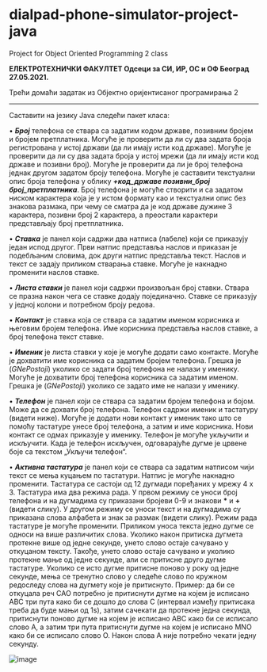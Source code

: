 # dialpad-phone-simulator-project-java
Project for Object Oriented Programming 2 class



<b>ЕЛЕКТРОТЕХНИЧКИ ФАКУЛТЕТ
Одсеци за СИ, ИР, ОС и ОФ Београд 27.05.2021.</b>

Трећи домаћи задатак из
Објектно оријентисаног програмирања 2


<hr>



Саставити на језику Java следећи пакет класа:


• <b><i>Број</i></b> телефона се ствара са задатим кодом државе, позивним бројем и бројем претплатника.
Могуће је проверити да ли су два задата броја регистрована у истој држави (да ли имају исти код 
државе). Могуће је проверити да ли су два задата броја у истој мрежи (да ли имају исти код 
државе и позивни број). Могуће је проверити да ли је број телефона једнак другом задатом броју 
телефона. Могуће је саставити текстуални опис броја телефона у облику <b><i>+код_државе
позивни_број број_претплатника</i></b>. Број телефона је могуће створити и са задатом ниском 
карактера која је у истом формату као и текстуални опис без знакова размака, при чему се сматра 
да је код државе дужине 3 карактера, позивни број 2 карактера, а преостали карактери 
представљају број претплатника.

• <b><i>Ставка</i></b> је панел који садржи два натписа (лабеле) који се приказују један испод другог. Први
натпис представља наслов и приказан је подебљаним словима, док други натпис представља 
текст. Наслов и текст се задају приликом стварања ставке. Могуће је накнадно променити наслов
ставке.

• <b><i>Листа ставки</i></b> је панел који садржи произвољан број ставки. Ствара се празна након чега се 
ставке додају појединачно. Ставке се приказују у једној колони и потребном броју редова.

• <b><i>Контакт</i></b> је ставка која се ствара са задатим именом корисника и његовим бројем телефона. Име 
корисника представља наслов ставке, а број телефона текст ставке.

• <b><i>Именик</i></b> је листа ставки у које је могуће додати само контакте. Могуће је дохватити име 
корисника са задатим бројем телефона. Грешка је (<i>GNePostoji</i>) уколико се задати број телефона 
не налази у именику. Могуће је дохватити број телефона корисника са задатим именом. Грешка је 
(<i>GNePostoji</i>) уколико се задато име не налази у именику.

• <b><i>Телефон</i></b> је панел који се ствара са задатим бројем телефона и бојом. Може да се дохвати број 
телефона. Телефон садржи именик и тастатуру (видети ниже). Могуће је додати нови контакт у 
именик тако што се помоћу тастатуре унесе број телефона, а затим и име корисника. Нови 
контакт се одмах приказује у именику. Телефон је могуће укључити и искључити. Када је 
телефон искључен, одговарајуће дугме је црвене боје са текстом „Укључи телефон“.

• <b><i>Активна тастатура</i></b> је панел који се ствара са задатим 
натписом чији текст се мења куцањем по тастатури. Натпис 
је могуће накнадно променити. Тастатура се састоји од 12 
дугмади поређаних у мрежу 4 x 3. Тастатура има два 
режима рада. У првом режиму се уноси број телефона и на 
дугмадима су приказани бројеви 0-9 и знакови <b>*</b> и <b>+</b> 
(видети слику). У другом режиму се уноси текст и на 
дугмадима су приказана слова алфабета и знак за размак 
(видети слику). Режим рада тастатуре је могуће променити. 
Приликом уноса текста једно дугме се односи на више 
различитих слова. Уколико након притиска дугмета 
протекне више од једне секунде, унето слово остаје 
сачувано у откуцаном тексту. Такође, унето слово остаје сачувано и уколико протекне мање од 
једне секунде, али се притисне друго дугме тастатуре. Уколико се исто дугме притисне поново у 
року од једне секунде, мења се тренутно слово у следеће слово по кружном редоследу слова на 
дугмету које је притиснуто. Пример: да би се откуцала реч CAO потребно је притиснути дугме на 
којем је исписано ABC три пута како би се дошло до слова C (интервал између притисака треба 
да буде мањи од 1s), затим сачекати да протекне једна секунда, притиснути поново дугме на 
којем је исписано ABC како би се исписало слово A, а затим три пута притиснути дугме на којем 
је исписано MNO како би се исписало слово O. Након слова А није потребно чекати једну 
секунду.

![image](https://user-images.githubusercontent.com/92127059/148454015-ea4dbaba-86ea-482d-b694-390e5b1e898d.png)

